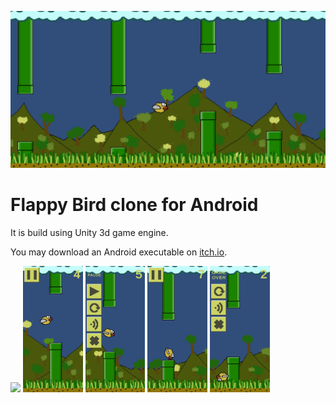 ![Banner image](Screenshots/Banner.jpg)
# Flappy Bird clone for Android

It is build using Unity 3d game engine.

You may download an Android executable on [itch.io](https://snma.itch.io/flappybird-clone).


  <div width="100%" style="display: inline-block;">
    <img width="19%" src="https://github.com/sn-ma/FlappyBird/blob/Screenshots/Play1.jpg">
    <img width="19%" src="https://github.com/sn-ma/FlappyBird/blob/0cc028ed27c776471fa213bf576ae77fa0d9eee5/Screenshots/Play2.jpg">
    <img width="19%" src="https://github.com/sn-ma/FlappyBird/blob/0cc028ed27c776471fa213bf576ae77fa0d9eee5/Screenshots/Pause1.jpg">
    <img width="19%" src="https://github.com/sn-ma/FlappyBird/blob/0cc028ed27c776471fa213bf576ae77fa0d9eee5/Screenshots/Dead1.jpg">
    <img width="19%" src="https://github.com/sn-ma/FlappyBird/blob/0cc028ed27c776471fa213bf576ae77fa0d9eee5/Screenshots/Dead2.jpg">
</div>
